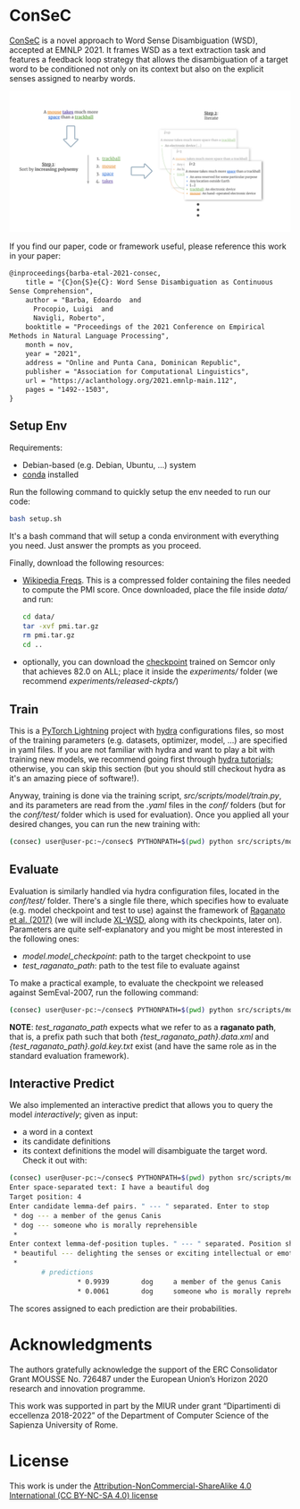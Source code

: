 # ConSeC

[ConSeC](https://aclanthology.org/2021.emnlp-main.112/) is a novel approach to Word Sense Disambiguation (WSD), accepted at EMNLP 2021. It frames WSD as a text extraction task and features a feedback loop strategy that allows the disambiguation of a target word to be conditioned not only on its context but also on the explicit senses assigned to nearby words.

![ConSeC Image](data/repo-assets/consec.png)

If you find our paper, code or framework useful, please reference this work in your paper:

```
@inproceedings{barba-etal-2021-consec,
    title = "{C}on{S}e{C}: Word Sense Disambiguation as Continuous Sense Comprehension",
    author = "Barba, Edoardo  and
      Procopio, Luigi  and
      Navigli, Roberto",
    booktitle = "Proceedings of the 2021 Conference on Empirical Methods in Natural Language Processing",
    month = nov,
    year = "2021",
    address = "Online and Punta Cana, Dominican Republic",
    publisher = "Association for Computational Linguistics",
    url = "https://aclanthology.org/2021.emnlp-main.112",
    pages = "1492--1503",
}
```

## Setup Env

Requirements:
* Debian-based (e.g. Debian, Ubuntu, ...) system 
* [conda](https://docs.conda.io/en/latest/) installed

Run the following command to quickly setup the env needed to run our code:
```bash
bash setup.sh
```

It's a bash command that will setup a conda environment with everything you need. Just answer the prompts as you proceed.

Finally, download the following resources:
* [Wikipedia Freqs](https://drive.google.com/file/d/1WqNKZZFXM1xrVlDUOFSwMBINJGFlbM_l/view?usp=sharing). This is a compressed
  folder containing the files needed to compute the PMI score. Once downloaded, place the file inside *data/* and run:
  ```bash
  cd data/
  tar -xvf pmi.tar.gz
  rm pmi.tar.gz
  cd ..
  ```
* optionally, you can download the [checkpoint](https://drive.google.com/file/d/15__onFMnfGKKyulFxQLStUxdNKiqq-Rn/view?usp=sharing) trained on Semcor only that achieves 82.0 on ALL;
  place it inside the *experiments/* folder (we recommend *experiments/released-ckpts/*)

## Train

This is a [PyTorch Lightning](https://www.pytorchlightning.ai/) project with [hydra](https://hydra.cc/) configurations files,
so most of the training parameters (e.g. datasets, optimizer, model, ...) are specified in yaml files. If you are
not familiar with hydra and want to play a bit with training new models, we recommend going first through
[hydra tutorials](https://hydra.cc/docs/tutorials/intro); otherwise, you can skip this section (but you should still checkout
hydra as it's an amazing piece of software!).

Anyway, training is done via the training script, *src/scripts/model/train.py*, and its parameters are read from the *.yaml* files in the *conf/* 
folders (but for the *conf/test/* folder which is used for evaluation). Once you applied all your desired changes, you can
run the new training with:
```bash
(consec) user@user-pc:~/consec$ PYTHONPATH=$(pwd) python src/scripts/model/train.py
```

## Evaluate

Evaluation is similarly handled via hydra configuration files, located in the *conf/test/* folder. There's a single file
there, which specifies how to evaluate (e.g. model checkpoint and test to use) against the framework of 
[Raganato et al. (2017)](https://www.aclweb.org/anthology/E17-1010.pdf) (we will include [XL-WSD](https://sapienzanlp.github.io/xl-wsd/), along with its checkpoints, later on). 
Parameters are quite self-explanatory and you might be most interested in the following ones:
* *model.model_checkpoint*: path to the target checkpoint to use
* *test_raganato_path*: path to the test file to evaluate against

To make a practical example, to evaluate the checkpoint we released against SemEval-2007, run the following command:
```bash
(consec) user@user-pc:~/consec$ PYTHONPATH=$(pwd) python src/scripts/model/raganato_evaluate.py model.model_checkpoint=experiments/released-ckpts/consec_semcor_normal_best.ckpt test_raganato_path=data/WSD_Evaluation_Framework/Evaluation_Datasets/semeval2007/semeval2007
```

**NOTE**: *test_raganato_path* expects what we refer to as a **raganato path**, that is, a prefix path such that both 
*{test_raganato_path}.data.xml* and *{test_raganato_path}.gold.key.txt* exist (and have the same role as in the standard
evaluation framework).

## Interactive Predict

We also implemented an interactive predict that allows you to query the model *interactively*; given as input:
* a word in a context
* its candidate definitions
* its context definitions
the model will disambiguate the target word. Check it out with:
```bash
(consec) user@user-pc:~/consec$ PYTHONPATH=$(pwd) python src/scripts/model/predict.py experiments/released-ckpts/consec_semcor_normal_best.ckpt -t
Enter space-separated text: I have a beautiful dog
Target position: 4
Enter candidate lemma-def pairs. " --- " separated. Enter to stop
 * dog --- a member of the genus Canis
 * dog --- someone who is morally reprehensible
 * 
Enter context lemma-def-position tuples. " --- " separated. Position should be token position in space-separated input. Enter to stop
 * beautiful --- delighting the senses or exciting intellectual or emotional admiration --- 3
 * 
        # predictions
                 * 0.9939        dog     a member of the genus Canis 
                 * 0.0061        dog     someone who is morally reprehensible 
```
The scores assigned to each prediction are their probabilities.


# Acknowledgments

The authors gratefully acknowledge the support of the ERC Consolidator Grant MOUSSE No. 726487 under the European Union’s Horizon 2020 research and innovation programme.

This work was supported in part by the MIUR under grant “Dipartimenti di eccellenza 2018-2022” of the Department of Computer Science of the Sapienza University of Rome.

# License

This work is under the [Attribution-NonCommercial-ShareAlike 4.0 International (CC BY-NC-SA 4.0) license](https://creativecommons.org/licenses/by-nc-sa/4.0/)
